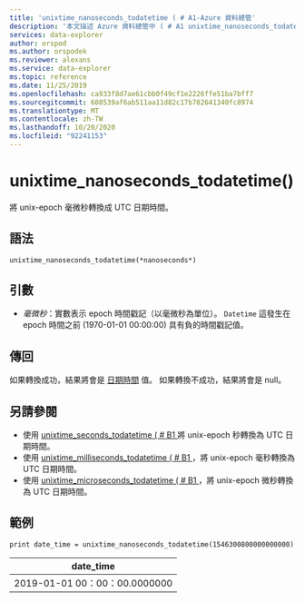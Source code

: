 ```yaml
---
title: 'unixtime_nanoseconds_todatetime ( # A1-Azure 資料總管'
description: '本文描述 Azure 資料總管中 ( # A1 unixtime_nanoseconds_todatetime。'
services: data-explorer
author: orspod
ms.author: orspodek
ms.reviewer: alexans
ms.service: data-explorer
ms.topic: reference
ms.date: 11/25/2019
ms.openlocfilehash: ca933f8d7ae61cbb0f49cf1e2226ffe51ba7bff7
ms.sourcegitcommit: 608539af6ab511aa11d82c17b782641340fc8974
ms.translationtype: MT
ms.contentlocale: zh-TW
ms.lasthandoff: 10/20/2020
ms.locfileid: "92241153"
---
```

# <a name="unixtime_nanoseconds_todatetime"></a>unixtime_nanoseconds_todatetime()

將 unix-epoch 毫微秒轉換成 UTC 日期時間。

## <a name="syntax"></a>語法

`unixtime_nanoseconds_todatetime(*nanoseconds*)`

## <a name="arguments"></a>引數

* *毫微秒*：實數表示 epoch 時間戳記（以毫微秒為單位）。 `Datetime` 這發生在 epoch 時間之前 (1970-01-01 00:00:00) 具有負的時間戳記值。

## <a name="returns"></a>傳回

如果轉換成功，結果將會是 [日期時間](./scalar-data-types/datetime.md) 值。 如果轉換不成功，結果將會是 null。

## <a name="see-also"></a>另請參閱

* 使用 [unixtime_seconds_todatetime ( # B1 ](unixtime-seconds-todatetimefunction.md)將 unix-epoch 秒轉換為 UTC 日期時間。
* 使用 [unixtime_milliseconds_todatetime ( # B1 ](unixtime-milliseconds-todatetimefunction.md)，將 unix-epoch 毫秒轉換為 UTC 日期時間。
* 使用 [unixtime_microseconds_todatetime ( # B1 ](unixtime-microseconds-todatetimefunction.md)，將 unix-epoch 微秒轉換為 UTC 日期時間。

## <a name="example"></a>範例

<!-- csl: https://help.kusto.windows.net/Samples  -->
```kusto
print date_time = unixtime_nanoseconds_todatetime(1546300800000000000)
```

|date_time|
|---|
|2019-01-01 00：00：00.0000000|
